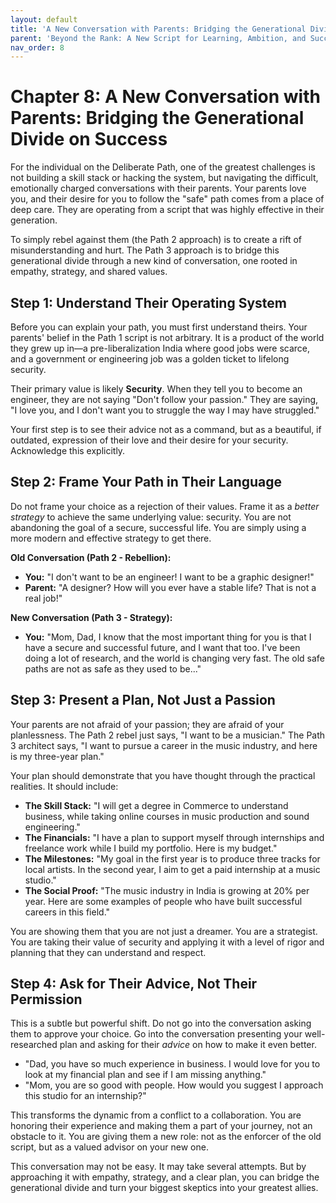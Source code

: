 ```yaml
---
layout: default
title: 'A New Conversation with Parents: Bridging the Generational Divide on Success'
parent: 'Beyond the Rank: A New Script for Learning, Ambition, and Success in India'
nav_order: 8
---
```


# Chapter 8: A New Conversation with Parents: Bridging the Generational Divide on Success

For the individual on the Deliberate Path, one of the greatest challenges is not building a skill stack or hacking the system, but navigating the difficult, emotionally charged conversations with their parents. Your parents love you, and their desire for you to follow the "safe" path comes from a place of deep care. They are operating from a script that was highly effective in their generation. 

To simply rebel against them (the Path 2 approach) is to create a rift of misunderstanding and hurt. The Path 3 approach is to bridge this generational divide through a new kind of conversation, one rooted in empathy, strategy, and shared values.

## Step 1: Understand Their Operating System

Before you can explain your path, you must first understand theirs. Your parents' belief in the Path 1 script is not arbitrary. It is a product of the world they grew up in—a pre-liberalization India where good jobs were scarce, and a government or engineering job was a golden ticket to lifelong security.

Their primary value is likely **Security**. When they tell you to become an engineer, they are not saying "Don't follow your passion." They are saying, "I love you, and I don't want you to struggle the way I may have struggled." 

Your first step is to see their advice not as a command, but as a beautiful, if outdated, expression of their love and their desire for your security. Acknowledge this explicitly. 

## Step 2: Frame Your Path in Their Language

Do not frame your choice as a rejection of their values. Frame it as a *better strategy* to achieve the same underlying value: security. You are not abandoning the goal of a secure, successful life. You are simply using a more modern and effective strategy to get there.

**Old Conversation (Path 2 - Rebellion):**
*   **You:** "I don't want to be an engineer! I want to be a graphic designer!"
*   **Parent:** "A designer? How will you ever have a stable life? That is not a real job!"

**New Conversation (Path 3 - Strategy):**
*   **You:** "Mom, Dad, I know that the most important thing for you is that I have a secure and successful future, and I want that too. I've been doing a lot of research, and the world is changing very fast. The old safe paths are not as safe as they used to be..."

## Step 3: Present a Plan, Not Just a Passion

Your parents are not afraid of your passion; they are afraid of your planlessness. The Path 2 rebel just says, "I want to be a musician." The Path 3 architect says, "I want to pursue a career in the music industry, and here is my three-year plan."

Your plan should demonstrate that you have thought through the practical realities. It should include:

*   **The Skill Stack:** "I will get a degree in Commerce to understand business, while taking online courses in music production and sound engineering."
*   **The Financials:** "I have a plan to support myself through internships and freelance work while I build my portfolio. Here is my budget."
*   **The Milestones:** "My goal in the first year is to produce three tracks for local artists. In the second year, I aim to get a paid internship at a music studio."
*   **The Social Proof:** "The music industry in India is growing at 20% per year. Here are some examples of people who have built successful careers in this field."

You are showing them that you are not just a dreamer. You are a strategist. You are taking their value of security and applying it with a level of rigor and planning that they can understand and respect.

## Step 4: Ask for Their Advice, Not Their Permission

This is a subtle but powerful shift. Do not go into the conversation asking them to approve your choice. Go into the conversation presenting your well-researched plan and asking for their *advice* on how to make it even better.

*   "Dad, you have so much experience in business. I would love for you to look at my financial plan and see if I am missing anything."
*   "Mom, you are so good with people. How would you suggest I approach this studio for an internship?"

This transforms the dynamic from a conflict to a collaboration. You are honoring their experience and making them a part of your journey, not an obstacle to it. You are giving them a new role: not as the enforcer of the old script, but as a valued advisor on your new one.

This conversation may not be easy. It may take several attempts. But by approaching it with empathy, strategy, and a clear plan, you can bridge the generational divide and turn your biggest skeptics into your greatest allies.
